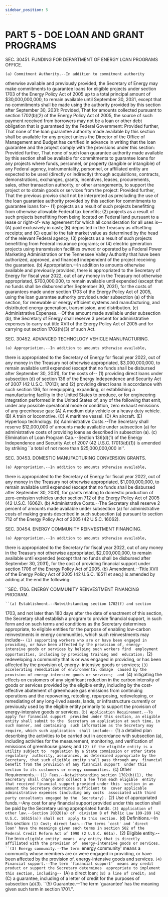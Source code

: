 ```yaml
---
sidebar_position: 5
---
```


# PART 5 - DOE LOAN AND GRANT PROGRAMS

SEC. 30451. FUNDING FOR DEPARTMENT OF ENERGY LOAN PROGRAMS OFFICE.

    (a) Commitment Authority.--In addition to commitment authority 
otherwise available and previously provided, the Secretary of Energy 
may make commitments to guarantee loans for eligible projects under 
section 1703 of the Energy Policy Act of 2005 up to a total principal 
amount of $30,000,000,000, to remain available until September 30, 
2031, except that no commitments shall be made using the authority 
provided by this section after September 30, 2031: Provided, That for 
amounts collected pursuant to section 1702(b)(2) of the Energy Policy 
Act of 2005, the source of such payment received from borrowers may not 
be a loan or other debt obligation that is guaranteed by the Federal 
Government: Provided further, That none of the loan guarantee authority 
made available by this section shall be available for any project 
unless the Director of the Office of Management and Budget has 
certified in advance in writing that the loan guarantee and the project 
comply with the provisions under this section: Provided further, That 
none of such loan guarantee authority made available by this section 
shall be available for commitments to guarantee loans for any projects 
where funds, personnel, or property (tangible or intangible) of any 
Federal agency, instrumentality, personnel, or affiliated entity are 
expected to be used (directly or indirectly) through acquisitions, 
contracts, demonstrations, exchanges, grants, incentives, leases, 
procurements, sales, other transaction authority, or other 
arrangements, to support the project or to obtain goods or services 
from the project: Provided further, That the previous proviso shall not 
be interpreted as precluding the use of the loan guarantee authority 
provided by this section for commitments to guarantee loans for--
            (1) projects as a result of such projects benefitting from 
        otherwise allowable Federal tax benefits;
            (2) projects as a result of such projects benefitting from 
        being located on Federal land pursuant to a lease or right-of-
        way agreement for which all consideration for all uses is--
                    (A) paid exclusively in cash;
                    (B) deposited in the Treasury as offsetting 
                receipts; and
                    (C) equal to the fair market value as determined by 
                the head of the relevant Federal agency;
            (3) projects as a result of such projects benefitting from 
        Federal insurance programs; or
            (4) electric generation projects using transmission 
        facilities owned or operated by a Federal Power Marketing 
        Administration or the Tennessee Valley Authority that have been 
        authorized, approved, and financed independent of the project 
        receiving the guarantee.
    (b) Appropriation.--In addition to amounts otherwise available and 
previously provided, there is appropriated to the Secretary of Energy 
for fiscal year 2022, out of any money in the Treasury not otherwise 
appropriated, $700,000,000, to remain available until expended (except 
that no funds shall be disbursed after September 30, 2031), for the 
costs of guarantees made under section 1703 of the Energy Policy Act of 
2005, using the loan guarantee authority provided under subsection (a) 
of this section, for renewable or energy efficient systems and 
manufacturing, and distributed energy generation, transmission, and 
distribution.
    (c) Administrative Expenses.--Of the amount made available under 
subsection (b), the Secretary of Energy shall reserve 3 percent for 
administrative expenses to carry out title XVII of the Energy Policy 
Act of 2005 and for carrying out section 1702(h)(3) of such Act.

SEC. 30452. ADVANCED TECHNOLOGY VEHICLE MANUFACTURING.

    (a) Appropriation.--In addition to amounts otherwise available, 
there is appropriated to the Secretary of Energy for fiscal year 2022, 
out of any money in the Treasury not otherwise appropriated, 
$3,000,000,000, to remain available until expended (except that no 
funds shall be disbursed after September 30, 2031), for the costs of--
            (1) providing direct loans under subsection (d) of section 
        136 of the Energy Independence and Security Act of 2007 (42 
        U.S.C. 17013); and
            (2) providing direct loans in accordance with such section 
        136, for reequipping, expanding, or establishing a 
        manufacturing facility in the United States to produce, or for 
        engineering integration performed in the United States of, any 
        of the following that emit, under any possible operational mode 
        or condition, zero exhaust emissions of any greenhouse gas:
                    (A) A medium duty vehicle or a heavy duty vehicle.
                    (B) A train or locomotive.
                    (C) A maritime vessel.
                    (D) An aircraft.
                    (E) Hyperloop technology.
    (b) Administrative Costs.--The Secretary shall reserve $12,000,000 
of amounts made available under subsection (a) for administrative costs 
of providing loans as described in subsection (a).
    (c) Elimination of Loan Program Cap.--Section 136(d)(1) of the 
Energy Independence and Security Act of 2007 (42 U.S.C. 17013(d)(1)) is 
amended by striking ``a total of not more than $25,000,000,000 in''.

SEC. 30453. DOMESTIC MANUFACTURING CONVERSION GRANTS.

    (a) Appropriation.--In addition to amounts otherwise available, 
there is appropriated to the Secretary of Energy for fiscal year 2022, 
out of any money in the Treasury not otherwise appropriated, 
$1,000,000,000, to remain available until expended (except that no 
funds shall be disbursed after September 30, 2031), for grants relating 
to domestic production of zero-emission vehicles under section 712 of 
the Energy Policy Act of 2005 (42 U.S.C. 16062).
    (b) Administrative Costs.--The Secretary shall reserve 2 percent of 
amounts made available under subsection (a) for administrative costs of 
making grants described in such subsection (a) pursuant to section 712 
of the Energy Policy Act of 2005 (42 U.S.C. 16062).

SEC. 30454. ENERGY COMMUNITY REINVESTMENT FINANCING.

    (a) Appropriation.--In addition to amounts otherwise available, 
there is appropriated to the Secretary for fiscal year 2022, out of any 
money in the Treasury not otherwise appropriated, $2,000,000,000, to 
remain available until expended (except that no funds shall be 
disbursed after September 30, 2031), for the cost of providing 
financial support under section 1706 of the Energy Policy Act of 2005.
    (b) Amendment.--Title XVII of the Energy Policy Act of 2005 (42 
U.S.C. 16511 et seq.) is amended by adding at the end the following:

``SEC. 1706. ENERGY COMMUNITY REINVESTMENT FINANCING PROGRAM.

    ``(a) Establishment.--Notwithstanding section 1702(f) and section 
1703, and not later than 180 days after the date of enactment of this 
section, the Secretary shall establish a program to provide financial 
support, in such form and on such terms and conditions as the Secretary 
determines appropriate, to eligible entities for the purpose of 
enabling low-carbon reinvestments in energy communities, which such 
reinvestments may include--
            ``(1) supporting workers who are or have been engaged in 
        providing, or have been affected by the provision of, energy-
        intensive goods or services by helping such workers find 
        employment opportunities, including by providing training and 
        education;
            ``(2) redeveloping a community that is or was engaged in 
        providing, or has been affected by the provision of, energy-
        intensive goods or services;
            ``(3) accelerating remediation of environmental damage 
        caused by the provision of energy-intensive goods or services; 
        and
            ``(4) mitigating the effects on customers of any 
        significant reduction in the carbon intensity of goods or 
        services provided by the eligible entity, including by the 
        cost-effective abatement of greenhouse gas emissions from 
        continuing operations and the repowering, retooling, 
        repurposing, redeveloping, or remediating of any long-lived 
        assets, lands, or infrastructure currently or previously used 
        by the eligible entity primarily to support the provision of 
        energy-intensive goods or services.
    ``(b) Application Requirement.--To apply for financial support 
provided under this section, an eligible entity shall submit to the 
Secretary an application at such time, in such manner, and containing 
such information as the Secretary may require, which such application 
shall include--
            ``(1) a detailed plan describing the activities to be 
        carried out in accordance with subsection (a), including 
        activities for the measurement, monitoring, and verification of 
        emissions of greenhouse gases; and
            ``(2) if the eligible entity is a utility subject to 
        regulation by a State commission or other State regulatory 
        authority, assurances, as determined appropriate by the 
        Secretary, that such eligible entity shall pass through any 
        financial benefit from the provision of any financial support 
        under this section to its customers or energy communities.
    ``(c) Other Requirements.--
            ``(1) Fees.--Notwithstanding section 1702(h)(1), the 
        Secretary shall charge and collect a fee from each eligible 
        entity that received financial support provided under this 
        section in an amount the Secretary determines sufficient to 
        cover applicable administrative expenses (including any costs 
        associated with third party consultants engaged by the 
        Secretary).
            ``(2) Use of appropriated funds.--Any cost for any 
        financial support provided under this section shall be paid by 
        the Secretary using appropriated funds.
            ``(3) Application of other law.--Section 20320(a) of 
        division B of Public Law 109-289 (42 U.S.C. 16515(a)) shall not 
        apply to this section.
    ``(d) Definitions.--In this section:
            ``(1) Cost; direct loan.--The terms `cost' and `direct 
        loan' have the meanings given such terms in section 502 of the 
        Federal Credit Reform Act of 1990 (2 U.S.C. 661a).
            ``(2) Eligible entity.--The term `eligible entity' means 
        any entity that is directly affiliated with the provision of 
        energy-intensive goods or services.
            ``(3) Energy community.--The term `energy community' means 
        a community whose members are or were engaged in providing, or 
        have been affected by the provision of, energy-intensive goods 
        and services.
            ``(4) Financial support.--The term `financial support' 
        means any credit product or support the Secretary determines 
        appropriate to implement this section, including--
                    ``(A) a direct loan;
                    ``(B) a line of credit; and
                    ``(C) a guarantee, including of a letter of credit 
                for the purposes of subsection (a)(3).
            ``(5) Guarantee.--The term `guarantee' has the meaning 
        given such term in section 1701.''.
